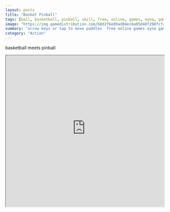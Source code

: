 ```yaml
---
layout: posts
title: "Basket Pinball"
tags: [ball, basketball, pinball, skill, free, online, games, oyna, game, free, games, play, play, games]
image: "https://img.gamedistribution.com/b8d2f6e89ad04ec6a05d48f298fcfaad.jpg"
summary: "arrow keys or tap to move paddles  free online games oyna game free games play play games"
category: "Action"
---
```


basketball meets pinball

<iframe width="100%" height="480px;" src="https://html5.gamedistribution.com/b8d2f6e89ad04ec6a05d48f298fcfaad/"></iframe>